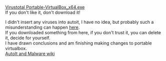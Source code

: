 [Virustotal Portable-VirtualBox_x64.exe](https://www.virustotal.com/gui/file/54030952591f6e9c8e171cb8fc6aaf116c237bc8bdc4f73d1d60ec6b7a19a881?nocache=1)<br>
If you don't like it, don't download it!<br>

I didn't insert any viruses into autoit, I have no idea, but probably such a misunderstanding can happen [here](https://github.com/vboxme/Portable-VirtualBox/issues/93).<br>
If you downloaded something from here, if you don't trust it, you can delete it, decide for yourself.<br>
I have drawn conclusions and am finishing making changes to portable virtualbox.<br>
[AutoIt and Malware wiki](https://www.autoitscript.com/wiki/AutoIt_and_Malware)<br>

